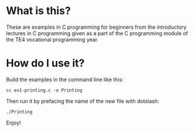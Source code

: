 # What is this?

These are examples in C programming for beginners from the introductory lectures in C programming given as a part of the C programming module of the TE4 vocational programming year.

# How do I use it?

Build the examples in the command line like this:

```
cc ex1-printing.c -o Printing
```

Then run it by prefacing the name of the new file with dotslash:

```
./Printing
```

Enjoy!